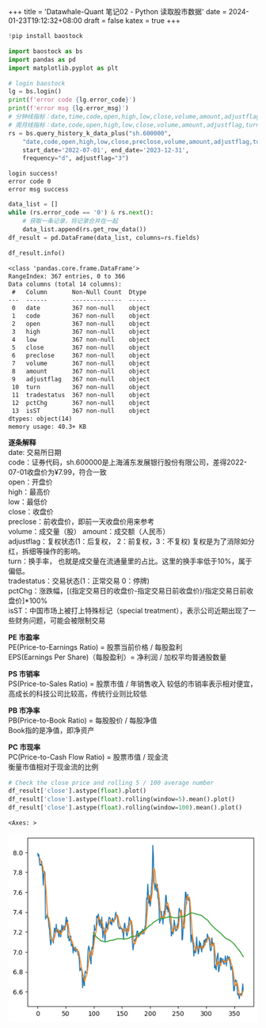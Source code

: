 +++
title = 'Datawhale-Quant 笔记02 - Python 读取股市数据'
date = 2024-01-23T19:12:32+08:00
draft = false
katex = true
+++

```python
!pip install baostock
```


```python
import baostock as bs
import pandas as pd
import matplotlib.pyplot as plt
```


```python
# login baostock
lg = bs.login()
print(f'error code {lg.error_code}')
print(f'error msg {lg.error_msg}')
# 分钟线指标：date,time,code,open,high,low,close,volume,amount,adjustflag
# 周月线指标：date,code,open,high,low,close,volume,amount,adjustflag,turn,pctChg
rs = bs.query_history_k_data_plus("sh.600000",
    "date,code,open,high,low,close,preclose,volume,amount,adjustflag,turn,tradestatus,pctChg,isST",
    start_date='2022-07-01', end_date='2023-12-31',
    frequency="d", adjustflag="3")
```

    login success!
    error code 0
    error msg success
    


```python
data_list = []
while (rs.error_code == '0') & rs.next():
    # 获取一条记录，将记录合并在一起
    data_list.append(rs.get_row_data())
df_result = pd.DataFrame(data_list, columns=rs.fields)
```


```python
df_result.info()
```

    <class 'pandas.core.frame.DataFrame'>
    RangeIndex: 367 entries, 0 to 366
    Data columns (total 14 columns):
     #   Column       Non-Null Count  Dtype 
    ---  ------       --------------  ----- 
     0   date         367 non-null    object
     1   code         367 non-null    object
     2   open         367 non-null    object
     3   high         367 non-null    object
     4   low          367 non-null    object
     5   close        367 non-null    object
     6   preclose     367 non-null    object
     7   volume       367 non-null    object
     8   amount       367 non-null    object
     9   adjustflag   367 non-null    object
     10  turn         367 non-null    object
     11  tradestatus  367 non-null    object
     12  pctChg       367 non-null    object
     13  isST         367 non-null    object
    dtypes: object(14)
    memory usage: 40.3+ KB
    

**逐条解释**  
date: 交易所日期  
code：证券代码，sh.600000是上海浦东发展银行股份有限公司，差得2022-07-01收盘价为¥7.99，符合一致  
open：开盘价  
high：最高价  
low：最低价  
close：收盘价  
preclose：前收盘价，即前一天收盘价用来参考  
volume：成交量（股） 
amount：成交额（人民币）  
adjustflag：复权状态(1：后复权， 2：前复权，3：不复权) 复权是为了消除如分红，拆细等操作的影响。  
turn：换手率， 也就是成交量在流通量里的占比。这里的换手率低于10%，属于偏低。  
tradestatus：交易状态(1：正常交易 0：停牌)  
pctChg：涨跌幅，[(指定交易日的收盘价-指定交易日前收盘价)/指定交易日前收盘价]*100%  
isST：中国市场上被打上特殊标记（special treatment），表示公司近期出现了一些财务问题，可能会被限制交易


**PE 市盈率**  
PE(Price-to-Earnings Ratio) = 股票当前价格 / 每股盈利  
EPS(Earnings Per Share)（每股盈利）= 净利润 / 加权平均普通股数量

**PS 市销率**  
PS(Price-to-Sales Ratio) = 股票市值 / 年销售收入
较低的市销率表示相对便宜，高成长的科技公司比较高，传统行业则比较低


**PB 市净率**  
PB(Price-to-Book Ratio) = 每股股价 / 每股净值  
Book指的是净值，即净资产

**PC 市现率**  
PC(Price-to-Cash Flow Ratio) = 股票市值 / 现金流  
衡量市值相对于现金流的比例


```python
# Check the close price and rolling 5 / 100 average number
df_result['close'].astype(float).plot()
df_result['close'].astype(float).rolling(window=5).mean().plot()
df_result['close'].astype(float).rolling(window=100).mean().plot()
```




    <Axes: >




    
![png](/img/finance_02_files/finance_02_10_1.png)